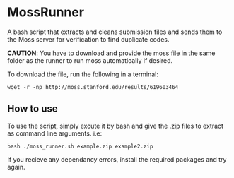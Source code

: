 # MossRunner

A bash script that extracts and cleans submission files and sends them to the Moss server for verification to find duplicate codes.

**CAUTION**: You have to download and provide the moss file in the same folder as the runner to run moss automatically if desired.

To download the file, run the following in a terminal:

    wget -r -np http://moss.stanford.edu/results/619603464

## How to use

To use the script, simply excute it by bash and give the .zip files to extract as command line arguments. i.e:

    bash ./moss_runner.sh example.zip example2.zip

If you recieve any dependancy errors, install the required packages and try again.